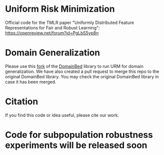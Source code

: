 # Uniform Risk Minimization
Official code for the TMLR paper "Uniformly Distributed Feature Representations for Fair and Robust Learning": https://openreview.net/forum?id=PgLbS5yp8n

# Domain Generalization 
Please use this [fork](https://github.com/kiranchari/DomainBed/tree/URM) of the [DomainBed](https://github.com/facebookresearch/DomainBed) library to run URM for domain generalization.
We have also created a pull request to merge this repo to the original DomainBed library. 
You may check the original DomainBed library in case it has been merged.

# Citation
If you find this code or idea useful, please cite our work.

# Code for subpopulation robustness experiments will be released soon
